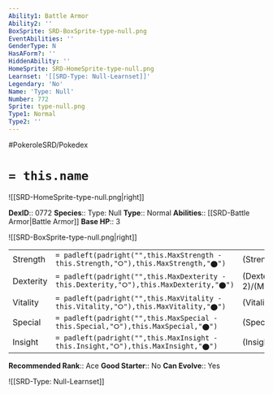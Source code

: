 ```yaml
---
Ability1: Battle Armor
Ability2: ''
BoxSprite: SRD-BoxSprite-type-null.png
EventAbilities: ''
GenderType: N
HasAForm?: ''
HiddenAbility: ''
HomeSprite: SRD-HomeSprite-type-null.png
Learnset: '[[SRD-Type: Null-Learnset]]'
Legendary: 'No'
Name: 'Type: Null'
Number: 772
Sprite: type-null.png
Type1: Normal
Type2: ''
---
```


#PokeroleSRD/Pokedex

# `= this.name`

![[SRD-HomeSprite-type-null.png|right]]

**DexID**:: 0772
**Species**:: Type: Null
**Type**:: Normal
**Abilities**:: [[SRD-Battle Armor|Battle Armor]]
**Base HP**:: 3

![[SRD-BoxSprite-type-null.png|right]]

|           |                                                                                        |                                          |
| --------- | -------------------------------------------------------------------------------------- | ---------------------------------------- |
| Strength  | `= padleft(padright("",this.MaxStrength - this.Strength,"⭘"),this.MaxStrength,"⬤")`    | (Strength::3)/(MaxStrength::6)   |
| Dexterity | `= padleft(padright("",this.MaxDexterity - this.Dexterity,"⭘"),this.MaxDexterity,"⬤")` | (Dexterity:: 2)/(MaxDexterity::4) |
| Vitality  | `= padleft(padright("",this.MaxVitality - this.Vitality,"⭘"),this.MaxVitality,"⬤")`    | (Vitality::3)/(MaxVitality::6)   |
| Special   | `= padleft(padright("",this.MaxSpecial - this.Special,"⭘"),this.MaxSpecial,"⬤")`       | (Special::3)/(MaxSpecial::6)     |
| Insight   | `= padleft(padright("",this.MaxInsight - this.Insight,"⭘"),this.MaxInsight,"⬤")`       | (Insight::3)/(MaxInsight::6)     |

**Recommended Rank**:: Ace
**Good Starter**:: No
**Can Evolve**:: Yes

![[SRD-Type: Null-Learnset]]